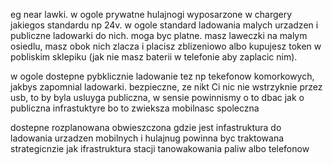 eg near lawki. w ogole prywatne hulajnogi wyposarzone w chargery jakiegos standardu np 24v. w ogole standard ladowania malych urzadzen i publiczne ladowarki do nich. moga byc platne. masz laweczki na malym osiedlu, masz obok nich zlacza i placisz zblizeniowo albo kupujesz token w pobliskim sklepiku (jak nie masz baterii w telefonie aby zaplacic nim). 

w ogole dostepne pybklicznie ladowanie tez np tekefonow komorkowych, jakbys zapomnial ladowarki. bezpieczne, ze nikt Ci nic nie wstrzyknie przez usb, to by byla usluyga publiczna, w sensie powinnismy o to dbac jak o publiczna infrastuktyre bo to zwieksza mobilnasc spoleczna

dostepne rozplanowana obwieszczona gdzie jest infastruktura do ladowania urzadzen mobilnych i hulajnug powinna byc traktowana strategicnzie jak ifrastruktura stacji tanowakowania paliw albo telefonow
